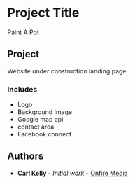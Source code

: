 
# Project Title

Paint A Pot


## Project

Website under construction landing page


### Includes

* Logo
* Background Image
* Google map api
* contact area
* Facebook connect

## Authors

* **Carl Kelly** - *Initial work* - [Onfire Media](https://onfiremedia.co.uk)


